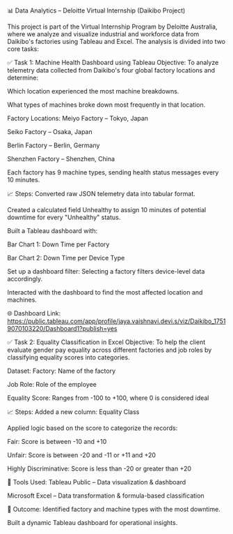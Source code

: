 📊 Data Analytics – Deloitte Virtual Internship 
(Daikibo Project)

This project is part of the Virtual Internship Program by Deloitte Australia, where we analyze and visualize industrial and workforce data from Daikibo's factories using Tableau and Excel. The analysis is divided into two core tasks:

✅ Task 1: Machine Health Dashboard using Tableau
Objective:
To analyze telemetry data collected from Daikibo's four global factory locations and determine:

Which location experienced the most machine breakdowns.

What types of machines broke down most frequently in that location.

Factory Locations:
Meiyo Factory – Tokyo, Japan

Seiko Factory – Osaka, Japan

Berlin Factory – Berlin, Germany

Shenzhen Factory – Shenzhen, China

Each factory has 9 machine types, sending health status messages every 10 minutes.

📈 Steps:
Converted raw JSON telemetry data into tabular format.

Created a calculated field Unhealthy to assign 10 minutes of potential downtime for every "Unhealthy" status.

Built a Tableau dashboard with:

Bar Chart 1: Down Time per Factory

Bar Chart 2: Down Time per Device Type

Set up a dashboard filter: Selecting a factory filters device-level data accordingly.

Interacted with the dashboard to find the most affected location and machines.

🌐 Dashboard Link: https://public.tableau.com/app/profile/jaya.vaishnavi.devi.s/viz/Daikibo_17519070103220/Dashboard1?publish=yes

✅ Task 2: Equality Classification in Excel
Objective:
To help the client evaluate gender pay equality across different factories and job roles by classifying equality scores into categories.

Dataset:
Factory: Name of the factory

Job Role: Role of the employee

Equality Score: Ranges from -100 to +100, where 0 is considered ideal

📈 Steps:
Added a new column: Equality Class

Applied logic based on the score to categorize the records:

Fair: Score is between -10 and +10

Unfair: Score is between -20 and -11 or +11 and +20

Highly Discriminative: Score is less than -20 or greater than +20

🚀 Tools Used:
Tableau Public – Data visualization & dashboard

Microsoft Excel – Data transformation & formula-based classification

🧠 Outcome:
Identified factory and machine types with the most downtime.

Built a dynamic Tableau dashboard for operational insights.
